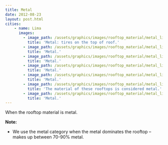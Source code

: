 ```yaml
---
title: Metal 
date: 2012-08-23
layout: post.html
cities:     
    - name: Lima
      images:
        - image_path: /assets/graphics/images/rooftop_material/metal_lima_01.jpg
          title: 'Metal: tires on the top of roof.'            
        - image_path: /assets/graphics/images/rooftop_material/metal_lima_02.jpg
          title: 'Metal.'            
        - image_path: /assets/graphics/images/rooftop_material/metal_lima_03.jpg
          title: 'Metal.'  
        - image_path: /assets/graphics/images/rooftop_material/metal_lima_04.jpg
          title: 'Metal.'            
        - image_path: /assets/graphics/images/rooftop_material/metal_lima_05.jpg
          title: 'Metal.'            
        - image_path: /assets/graphics/images/rooftop_material/metal_lima_06.jpg
          title: 'The material of these rooftops is considered metal.'  
        - image_path: /assets/graphics/images/rooftop_material/metal_lima_07.jpg
          title: 'Metal.'                                                  
---
```

When the rooftop material is metal.

**Note:**
- We use the metal category when the metal dominates the rooftop – makes up between 70-90% metal.
